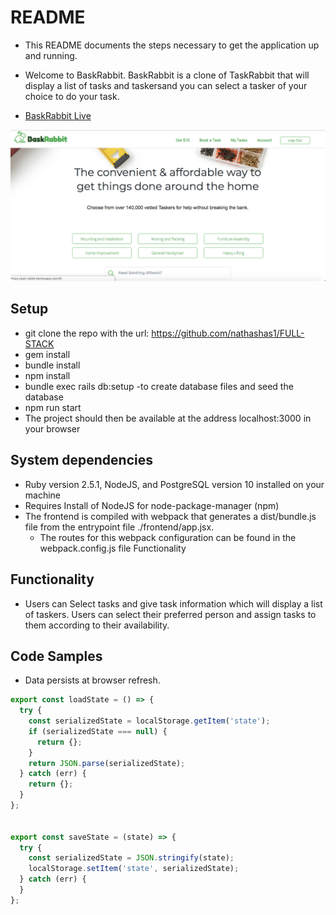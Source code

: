 # README

* This README documents the steps necessary to get the application up and running.
* Welcome to BaskRabbit. BaskRabbit is a clone of TaskRabbit that will display a list of tasks and taskersand you can select a tasker of your choice to do your task.

* [BaskRabbit Live](https://ask-rabbit.herokuapp.com/#/)


![Screenshot](app/assets/images/shot1.png)



##  Setup
* git clone the repo with the url: https://github.com/nathashas1/FULL-STACK
* gem install
* bundle install
* npm install
* bundle exec rails db:setup -to create database files and seed the database
* npm run start
* The project should then be available at the address localhost:3000 in your browser

## System dependencies
* Ruby version 2.5.1, NodeJS, and PostgreSQL version 10 installed on your machine
* Requires Install of NodeJS for node-package-manager (npm)
* The frontend is compiled with webpack that generates a dist/bundle.js file from the entrypoint file ./frontend/app.jsx.
  * The routes for this webpack configuration can be found in the webpack.config.js file
Functionality

## Functionality
* Users can Select tasks and give task information which will display a list of taskers.
Users can select their preferred person and assign tasks to them according to their availability.

## Code Samples
* Data persists at browser refresh.

```javascript
export const loadState = () => {
  try {
    const serializedState = localStorage.getItem('state');
    if (serializedState === null) {
      return {};
    }
    return JSON.parse(serializedState);
  } catch (err) {
    return {};
  }
};


export const saveState = (state) => {
  try {
    const serializedState = JSON.stringify(state);
    localStorage.setItem('state', serializedState);
  } catch (err) {
  }
};
```
